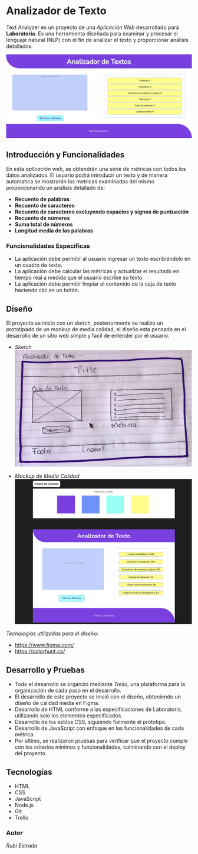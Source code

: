 # Analizador de Texto 
Text Analyzer es un proyecto de una *Aplicación Web* desarrollado para **Laboratoria**. 
Es una herramienta diseñada para examinar y procesar el lenguaje natural (NLP) con 
el fin de analizar el texto y proporcionar análisis detallados. 

![Demo-Text-Analyzer](https://github.com/rubiestram/DEV012-text-analyzer/blob/main/appweb-analyzer-text.png)

## Introducción y Funcionalidades
En esta *aplicación web*, se obtendrán una serie de métricas con todos los datos analizados. El usuario podrá introducir un texto y de manera automatica se mostrarán 
las metricas examinadas del mismo proporcionando un análisis detallado de:

- **Recuento de palabras**
- **Recuento de caracteres**
- **Recuento de caracteres excluyendo espacios y signos de puntuación**
- **Recuento de números**
- **Suma total de números**
- **Longitud media de las palabras**

### Funcionalidades Especificas
- La aplicación debe permitir al usuario ingresar un texto escribiéndolo en un cuadro de texto.
- La aplicación debe calcular las métricas y actualizar el resultado en tiempo real a medida que 
  el usuario escribe su texto.
- La aplicación debe permitir limpiar el contenido de la caja de texto haciendo clic en un botón.
## Diseño
El proyecto se inicio con un sketch, posteriormente se realizo un prototipado de un mockup de media calidad, el diseño esta pensado en el desarrollo de un sitio web simple y
facil de entender por el usuario. 

- *Sketch*
![Demo-Text-Analyzer](https://github.com/rubiestram/DEV012-text-analyzer/blob/main/sketch-text-analyzer.jpeg)

- *Mockup de Media Calidad*
![Demo-Text-Analyzer](https://github.com/rubiestram/DEV012-text-analyzer/blob/main/prototipo-text-analyzer.png)

*Tecnologías utilizadas para el diseño*:
- https://www.figma.com/
- https://colorhunt.co/

## Desarrollo y Pruebas
- Todo el desarrollo se organizó mediante *Trello*, una plataforma para la organización de cada paso en el 
  desarrollo.
- El desarrollo de este proyecto se inició con el diseño, obteniendo un diseño de calidad media en Figma.
- Desarrollo de HTML conforme a las especificaciones de Laboratoria, utilizando solo los elementos 
  especificados.
- Desarrollo de los estilos CSS, siguiendo fielmente el prototipo.
- Desarrollo de JavaScript con enfoque en las funcionalidades de cada métrica.
- Por último, se realizaron pruebas para verificar que el proyecto cumple con los criterios mínimos y 
  funcionalidades, culminando con el deploy del proyecto.

## Tecnologías 
- HTML
- CSS
- JavaScript
- Node.js
- Git
- Trello

### Autor
*Rubi Estrada*




  